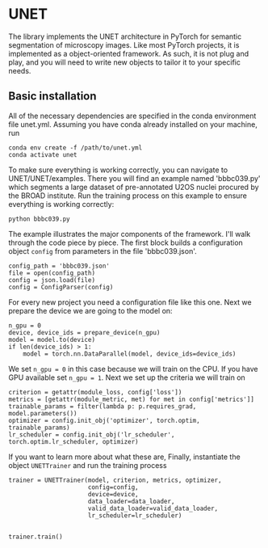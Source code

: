 # UNET

The library implements the UNET architecture in PyTorch for semantic segmentation of microscopy images. Like most PyTorch projects, it is implemented as a object-oriented framework. As such, it is not plug and play, and you will need to write new objects to tailor it to your specific needs.


## Basic installation

All of the necessary dependencies are specified in the conda environment file unet.yml. Assuming you have conda already installed on your machine, run
 
``` 
conda env create -f /path/to/unet.yml
conda activate unet
```  

To make sure everything is working correctly, you can navigate to UNET/UNET/examples. There you will find an example named 'bbbc039.py' which segments a large dataset of pre-annotated U2OS nuclei procured by the BROAD institute. Run the training process on this example to ensure everything is working correctly:

``` 
python bbbc039.py
```  

The example illustrates the major components of the framework. I'll walk through the code piece by piece. The first block builds a configuration object ```config``` from parameters in the file 'bbbc039.json'. 

``` 
config_path = 'bbbc039.json'
file = open(config_path)
config = json.load(file)
config = ConfigParser(config)
```  

For every new project you need a configuration file like this one. Next we prepare the device we are going to the model on:

``` 
n_gpu = 0
device, device_ids = prepare_device(n_gpu)
model = model.to(device)
if len(device_ids) > 1:
    model = torch.nn.DataParallel(model, device_ids=device_ids)
```

We set ```n_gpu = 0``` in this case because we will train on the CPU. If you have GPU available set ```n_gpu = 1```. Next we set up the criteria we will train on 

``` 
criterion = getattr(module_loss, config['loss'])
metrics = [getattr(module_metric, met) for met in config['metrics']]
trainable_params = filter(lambda p: p.requires_grad, model.parameters())
optimizer = config.init_obj('optimizer', torch.optim, trainable_params)
lr_scheduler = config.init_obj('lr_scheduler', torch.optim.lr_scheduler, optimizer)
```

If you want to learn more about what these are, Finally, instantiate the object ```UNETTrainer``` and run the training process

``` 
trainer = UNETTrainer(model, criterion, metrics, optimizer,
                      config=config,
                      device=device,
                      data_loader=data_loader,
                      valid_data_loader=valid_data_loader,
                      lr_scheduler=lr_scheduler)
                      
                      
trainer.train()
```

